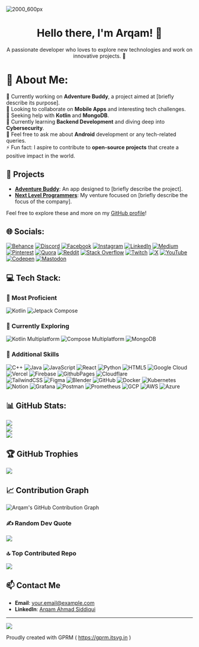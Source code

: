 ![2000_600px](https://user-images.githubusercontent.com/62327688/230877301-70600165-5aba-4091-998b-c76af3cf0b27.gif)

<h1 align="center">Hello there, I'm Arqam! 👋</h1>
<p align="center">
  A passionate developer who loves to explore new technologies and work on innovative projects. 🚀
</p>

# 💫 About Me:
🔭 Currently working on **Adventure Buddy**, a project aimed at [briefly describe its purpose].<br>
👯 Looking to collaborate on **Mobile Apps** and interesting tech challenges.<br>
🤝 Seeking help with **Kotlin** and **MongoDB**.<br>
🌱 Currently learning **Backend Development** and diving deep into **Cybersecurity**.<br>
💬 Feel free to ask me about **Android** development or any tech-related queries.<br>
⚡ Fun fact: I aspire to contribute to **open-source projects** that create a positive impact in the world.

## 🚀 Projects
- **[Adventure Buddy](#)**: An app designed to [briefly describe the project]. 
- **[Next Level Programmers](#)**: My venture focused on [briefly describe the focus of the company].

Feel free to explore these and more on my [GitHub profile](https://github.com/arqam365)!

## 🌐 Socials:
[![Behance](https://img.shields.io/badge/Behance-1769ff?logo=behance&logoColor=white)](https://behance.net/arqam365) 
[![Discord](https://img.shields.io/badge/Discord-%237289DA.svg?logo=discord&logoColor=white)](https://discord.gg/arqam365) 
[![Facebook](https://img.shields.io/badge/Facebook-%231877F2.svg?logo=Facebook&logoColor=white)](https://facebook.com/arqam365) 
[![Instagram](https://img.shields.io/badge/Instagram-%23E4405F.svg?logo=Instagram&logoColor=white)](https://instagram.com/arqam365) 
[![LinkedIn](https://img.shields.io/badge/LinkedIn-%230077B5.svg?logo=linkedin&logoColor=white)](https://linkedin.com/in/arqam365) 
[![Medium](https://img.shields.io/badge/Medium-12100E?logo=medium&logoColor=white)](https://medium.com/@arqam365) 
[![Pinterest](https://img.shields.io/badge/Pinterest-%23E60023.svg?logo=Pinterest&logoColor=white)](https://pinterest.com/arqam365) 
[![Quora](https://img.shields.io/badge/Quora-%23B92B27.svg?logo=Quora&logoColor=white)](https://quora.com/profile/Arqam-Ahmad-9) 
[![Reddit](https://img.shields.io/badge/Reddit-%23FF4500.svg?logo=Reddit&logoColor=white)](https://reddit.com/user/arqam365) 
[![Stack Overflow](https://img.shields.io/badge/-Stackoverflow-FE7A16?logo=stack-overflow&logoColor=white)]([https://stackoverflow.com/users/arqam365](https://stackoverflow.com/users/15816773/arqam-ahmad-siddiqui)) 
[![Twitch](https://img.shields.io/badge/Twitch-%239146FF.svg?logo=Twitch&logoColor=white)](https://twitch.tv/arqam365) 
[![X](https://img.shields.io/badge/X-black.svg?logo=X&logoColor=white)](https://x.com/arqam365) 
[![YouTube](https://img.shields.io/badge/YouTube-%23FF0000.svg?logo=YouTube&logoColor=white)](https://youtube.com/@arqam365) 
[![Codepen](https://img.shields.io/badge/Codepen-000000?style=for-the-badge&logo=codepen&logoColor=white)](https://codepen.io/arqam365) 
[![Mastodon](https://img.shields.io/badge/-MASTODON-%232B90D9?style=for-the-badge&logo=mastodon&logoColor=white)](https://mastodon.social/@arqam365) 

## 💻 Tech Stack:
### 🌟 Most Proficient
![Kotlin](https://img.shields.io/badge/kotlin-%237F52FF.svg?style=flat&logo=kotlin&logoColor=white)
![Jetpack Compose](https://img.shields.io/badge/Jetpack%20Compose-%2300C3F2.svg?style=flat&logo=jetpack-compose&logoColor=white)

### 🚀 Currently Exploring
![Kotlin Multiplatform](https://img.shields.io/badge/Kotlin%20Multiplatform-%237F52FF.svg?style=flat&logo=kotlin&logoColor=white)
![Compose Multiplatform](https://img.shields.io/badge/Compose%20Multiplatform-%2300C3F2.svg?style=flat&logo=kotlin&logoColor=white)
![MongoDB](https://img.shields.io/badge/MongoDB-%234ea94b.svg?style=flat&logo=mongodb&logoColor=white)

### 🔧 Additional Skills
![C++](https://img.shields.io/badge/c++-%2300599C.svg?style=flat&logo=c%2B%2B&logoColor=white) 
![Java](https://img.shields.io/badge/java-%23ED8B00.svg?style=flat&logo=openjdk&logoColor=white) 
![JavaScript](https://img.shields.io/badge/javascript-%23323330.svg?style=flat&logo=javascript&logoColor=%23F7DF1E) 
![React](https://img.shields.io/badge/react-%2320232a.svg?style=flat&logo=react&logoColor=%2361DAFB)
![Python](https://img.shields.io/badge/python-3670A0?style=flat&logo=python&logoColor=ffdd54) 
![HTML5](https://img.shields.io/badge/html5-%23E34F26.svg?style=flat&logo=html5&logoColor=white) 
![Google Cloud](https://img.shields.io/badge/GoogleCloud-%234285F4.svg?style=flat&logo=google-cloud&logoColor=white) 
![Vercel](https://img.shields.io/badge/vercel-%23000000.svg?style=flat&logo=vercel&logoColor=white) 
![Firebase](https://img.shields.io/badge/firebase-%23039BE5.svg?style=flat&logo=firebase) 
![GithubPages](https://img.shields.io/badge/github%20pages-121013?style=flat&logo=github&logoColor=white) 
![Cloudflare](https://img.shields.io/badge/Cloudflare-F38020?style=flat&logo=Cloudflare&logoColor=white)  
![TailwindCSS](https://img.shields.io/badge/tailwindcss-%2338B2AC.svg?style=flat&logo=tailwind-css&logoColor=white) 
![Figma](https://img.shields.io/badge/figma-%23F24E1E.svg?style=flat&logo=figma&logoColor=white) 
![Blender](https://img.shields.io/badge/blender-%23F5792A.svg?style=flat&logo=blender&logoColor=white) 
![GitHub](https://img.shields.io/badge/github-%23121011.svg?style=flat&logo=github&logoColor=white) 
![Docker](https://img.shields.io/badge/docker-%230db7ed.svg?style=flat&logo=docker&logoColor=white) 
![Kubernetes](https://img.shields.io/badge/kubernetes-%23326ce5.svg?style=flat&logo=kubernetes&logoColor=white) 
![Notion](https://img.shields.io/badge/Notion-%23000000.svg?style=flat&logo=notion&logoColor=white) 
![Grafana](https://img.shields.io/badge/grafana-%23F46800.svg?style=flat&logo=grafana&logoColor=white) 
![Postman](https://img.shields.io/badge/Postman-FF6C37?style=flat&logo=postman&logoColor=white) 
![Prometheus](https://img.shields.io/badge/Prometheus-E6522C?style=flat&logo=Prometheus&logoColor=white) 
![GCP](https://img.shields.io/badge/GCP-%234285F4.svg?style=flat&logo=google-cloud&logoColor=white)
![AWS](https://img.shields.io/badge/AWS-%23FF9900.svg?style=flat&logo=amazon-aws&logoColor=white)
![Azure](https://img.shields.io/badge/Azure-%23008AD7.svg?style=flat&logo=microsoft-azure&logoColor=white)

## 📊 GitHub Stats:
![](https://github-readme-stats.vercel.app/api?username=arqam365&theme=merko&hide_border=false&include_all_commits=true&count_private=true)<br/>
![](https://github-readme-streak-stats.herokuapp.com/?user=arqam365&theme=merko&hide_border=false)<br/>
![](https://github-readme-stats.vercel.app/api/top-langs/?username=arqam365&theme=merko&hide_border=false&include_all_commits=true&count_private=true&layout=compact)

## 🏆 GitHub Trophies
![](https://github-profile-trophy.vercel.app/?username=arqam365&theme=radical&no-frame=false&no-bg=false&margin-w=4)

## 📈 Contribution Graph
![Arqam's GitHub Contribution Graph](https://activity-graph.herokuapp.com/graph?username=arqam365&theme=github)

### ✍️ Random Dev Quote
![](https://quotes-github-readme.vercel.app/api?type=horizontal&theme=radical)

### 🔝 Top Contributed Repo
![](https://github-contributor-stats.vercel.app/api?username=arqam365&limit=5&theme=dark&combine_all_yearly_contributions=true)

## 📫 Contact Me
- **Email**: [your.email@example.com](mailto:your.email@example.com)
- **LinkedIn**: [Arqam Ahmad Siddiqui](https://linkedin.com/in/arqam365)

---
[![](https://visitcount.itsvg.in/api?id=arqam365&icon=5&color=5)](https://visitcount.itsvg.in)

Proudly created with GPRM ( https://gprm.itsvg.in )
